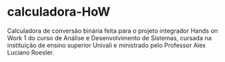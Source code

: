 # calculadora-HoW

Calculadora de conversão binária feita para o projeto integrador Hands on Work 1 do curso de Análise e Desenvolvimento de Sistemas, cursada na instituição de ensino superior Univali
e ministrado pelo Professor Alex Luciano Roesler.
